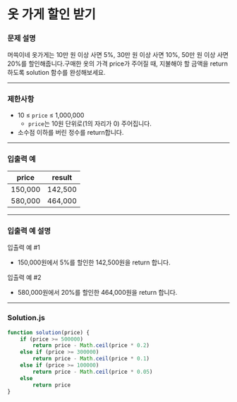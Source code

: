 # 옷 가게 할인 받기

### **문제 설명**

머쓱이네 옷가게는 10만 원 이상 사면 5%, 30만 원 이상 사면 10%, 50만 원 이상 사면 20%를 할인해줍니다.구매한 옷의 가격 price가 주어질 때, 지불해야 할 금액을 return 하도록 solution 함수를 완성해보세요.

---

### **제한사항**

- 10 ≤ `price` ≤ 1,000,000
    - `price`는 10원 단위로(1의 자리가 0) 주어집니다.
- 소수점 이하를 버린 정수를 return합니다.

---

### **입출력 예**

|price|result|
|-----|------|
|150,000|142,500|
|580,000|464,000|

---

### **입출력 예 설명**

입출력 예 #1

- 150,000원에서 5%를 할인한 142,500원을 return 합니다.

입출력 예 #2

- 580,000원에서 20%를 할인한 464,000원을 return 합니다.

---

### **Solution.js**

```javascript
function solution(price) {
    if (price >= 500000)
        return price - Math.ceil(price * 0.2)
    else if (price >= 300000)
        return price - Math.ceil(price * 0.1)
    else if (price >= 100000)
        return price - Math.ceil(price * 0.05)
    else
        return price
}
```
